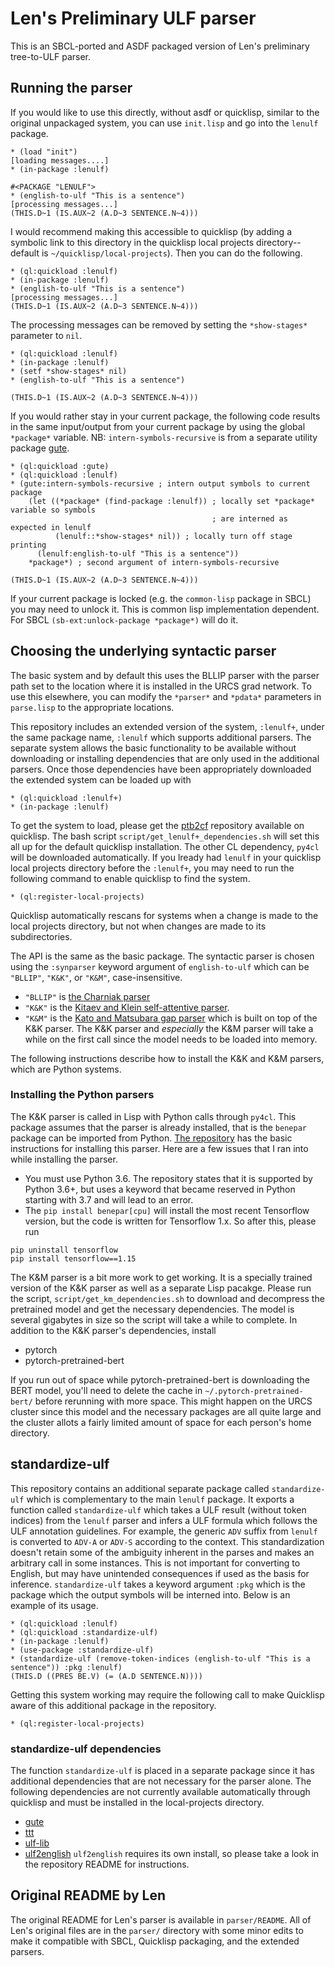 # Len's Preliminary ULF parser

This is an SBCL-ported and ASDF packaged version of Len's preliminary tree-to-ULF parser.


## Running the parser

If you would like to use this directly, without asdf or quicklisp, similar to
the original unpackaged system, you can use `init.lisp` and go into the
`lenulf` package.
```
* (load "init")
[loading messages....]
* (in-package :lenulf)

#<PACKAGE "LENULF">
* (english-to-ulf "This is a sentence")
[processing messages...]
(THIS.D~1 (IS.AUX~2 (A.D~3 SENTENCE.N~4)))
```

I would recommend making this accessible to quicklisp (by adding a symbolic
link to this directory in the quicklisp local projects directory--default is
`~/quicklisp/local-projects`). Then you can do the following.
```
* (ql:quickload :lenulf)
* (in-package :lenulf)
* (english-to-ulf "This is a sentence")
[processing messages...]
(THIS.D~1 (IS.AUX~2 (A.D~3 SENTENCE.N~4)))
```
The processing messages can be removed by setting the `*show-stages*` parameter
to `nil`.
```
* (ql:quickload :lenulf)
* (in-package :lenulf)
* (setf *show-stages* nil)
* (english-to-ulf "This is a sentence")

(THIS.D~1 (IS.AUX~2 (A.D~3 SENTENCE.N~4)))
```
If you would rather stay in your current package, the following code results in
the same input/output from your current package by using the global `*package*`
variable. NB: `intern-symbols-recursive` is from a separate utility package
[gute](https://github.com/genelkim/gute).
```
* (ql:quickload :gute)
* (ql:quickload :lenulf)
* (gute:intern-symbols-recursive ; intern output symbols to current package
    (let ((*package* (find-package :lenulf)) ; locally set *package* variable so symbols
                                             ; are interned as expected in lenulf
          (lenulf::*show-stages* nil)) ; locally turn off stage printing
      (lenulf:english-to-ulf "This is a sentence"))
    *package*) ; second argument of intern-symbols-recursive

(THIS.D~1 (IS.AUX~2 (A.D~3 SENTENCE.N~4)))
```
If your current package is locked (e.g. the `common-lisp` package in SBCL) you
may need to unlock it. This is common lisp implementation dependent. For SBCL
`(sb-ext:unlock-package *package*)` will do it.

## Choosing the underlying syntactic parser

The basic system and by default this uses the BLLIP parser with the parser path
set to the location where it is installed in the URCS grad network. To use this
elsewhere, you can modify the `*parser*` and `*pdata*` parameters in
`parse.lisp` to the appropriate locations.

This repository includes an extended version of the system, `:lenulf+`, under
the same package name, `:lenulf` which supports additional parsers. The separate
system allows the basic functionality to be available without downloading or
installing dependencies that are only used in the additional parsers. Once those
dependencies have been appropriately downloaded the extended system can be loaded
up with
```
* (ql:quickload :lenulf+)
* (in-package :lenulf)
```
To get the system to load, please get the
[ptb2cf](https://github.com/yosihide/ptb2cf.git) repository available on
quicklisp. The bash script `script/get_lenulf+_dependencies.sh` will set this
all up for the default quicklisp installation.  The other CL dependency,
`py4cl` will be downloaded automatically. If you lready had `lenulf` in your
quicklisp local projects directory before the `:lenulf+`, you may need to run
the following command to enable quicklisp to find the system.
```
* (ql:register-local-projects)
```
Quicklisp automatically rescans for systems when a change is made to the local
projects directory, but not when changes are made to its subdirectories. 

The API is the same as the basic package. The syntactic parser is chosen using
the `:synparser` keyword argument of `english-to-ulf` which can be `"BLLIP"`,
`"K&K"`, or `"K&M"`, case-insensitive.
- `"BLLIP"` is [the Charniak parser](https://github.com/BLLIP/bllip-parser)
- `"K&K"` is the [Kitaev and Klein self-attentive parser](https://github.com/nikitakit/self-attentive-parser).
- `"K&M"` is the [Kato and Matsubara gap parser](https://github.com/yosihide/ptb2cf) which is built on top of the K&K parser.
The K&K parser and _especially_ the K&M parser will take a while on the first
call since the model needs to be loaded into memory.

The following instructions describe how to install the K&K and K&M parsers,
which are Python systems.

### Installing the Python parsers

The K&K parser is called in Lisp with Python calls through `py4cl`. This
package assumes that the parser is already installed, that is the `benepar`
package can be imported from Python. [The repository](https://github.com/nikitakit/self-attentive-parser)
has the basic instructions for installing this parser. Here are a few 
issues that I ran into while installing the parser.

- You must use Python 3.6. The repository states that it is supported by Python 3.6+, but uses a keyword that became reserved in Python starting with 3.7 and will lead to an error.
- The `pip install benepar[cpu]` will install the most recent Tensorflow version, but the code is written for Tensorflow 1.x. So after this, please run
```
pip uninstall tensorflow
pip install tensorflow==1.15
```

The K&M parser is a bit more work to get working. It is a specially trained
version of the K&K parser as well as a separate Lisp pacakge. Please run the
script, `script/get_km_dependencies.sh` to download and decompress the
pretrained model and get the necessary dependencies. The model is several
gigabytes in size so the script will take a while to complete. In addition to
the K&K parser's dependencies, install
- pytorch
- pytorch-pretrained-bert

If you run out of space while pytorch-pretrained-bert is downloading the BERT
model, you'll need to delete the cache in `~/.pytorch-pretrained-bert/` before
rerunning with more space. This might happen on the URCS cluster since this
model and the necessary packages are all quite large and the cluster allots
a fairly limited amount of space for each person's home directory.

## standardize-ulf

This repository contains an additional separate package called `standardize-ulf`
which is complementary to the main `lenulf` package. It exports a function called
`standardize-ulf` which takes a ULF result (without token indices) from the `lenulf`
parser and infers a ULF formula which follows the ULF annotation guidelines. For 
example, the generic `ADV` suffix from `lenulf` is converted to `ADV-A` or `ADV-S`
according to the context. This standardization doesn't retain some of the ambiguity
inherent in the parses and makes an arbitrary call in some instances. This is not
important for converting to English, but may have unintended consequences if used
as the basis for inference. `standardize-ulf` takes a keyword argument `:pkg` which
is the package which the output symbols will be interned into. Below is an example
of its usage.
```
* (ql:quickload :lenulf)
* (ql:quickload :standardize-ulf)
* (in-package :lenulf)
* (use-package :standardize-ulf)
* (standardize-ulf (remove-token-indices (english-to-ulf "This is a sentence")) :pkg :lenulf)
(THIS.D ((PRES BE.V) (= (A.D SENTENCE.N))))
```

Getting this system working may require the following call to make Quicklisp aware
of this additional package in the repository.
```
* (ql:register-local-projects)
```

### standardize-ulf dependencies

The function `standardize-ulf` is placed in a separate package since it has additional
dependencies that are not necessary for the parser alone. The following dependencies
are not currently available automatically through quicklisp and must be installed in
the local-projects directory.
- [gute](https://github.com/genelkim/gute)
- [ttt](https://github.com/genelkim/ttt)
- [ulf-lib](https://github.com/genelkim/ulf-lib)
- [ulf2english](https://github.com/genelkim/ulf2english)
`ulf2english` requires its own install, so please take a look in the repository README for
instructions. 

## Original README by Len

The original README for Len's parser is available in `parser/README`. All of
Len's original files are in the `parser/` directory with some minor edits to
make it compatible with SBCL, Quicklisp packaging, and the extended parsers.

